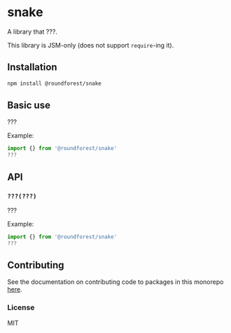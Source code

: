 # snake

A library that ???.

This library is JSM-only (does not support `require`-ing it).

## Installation

```sh
npm install @roundforest/snake
```

## Basic use

???

Example:

```js
import {} from '@roundforest/snake'
???
```

## API

### `???(???)`

???

Example:

```js
import {} from '@roundforest/snake'
???
```

## Contributing

See the documentation on contributing code to packages in this monorepo
[here](../../CONTRIBUTING.md).

### License

MIT
